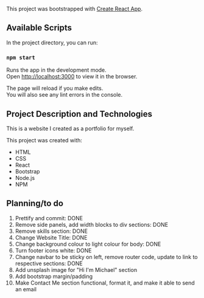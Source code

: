 This project was bootstrapped with [Create React App](https://github.com/facebook/create-react-app).

## Available Scripts

In the project directory, you can run:

### `npm start`

Runs the app in the development mode.<br />
Open [http://localhost:3000](http://localhost:3000) to view it in the browser.

The page will reload if you make edits.<br />
You will also see any lint errors in the console.

## Project Description and Technologies

This is a website I created as a portfolio for myself.

This project was created with:

- HTML
- CSS
- React
- Bootstrap
- Node.js
- NPM

## Planning/to do

1. Prettify and commit: DONE
2. Remove side panels, add width blocks to div sections: DONE
3. Remove skills section: DONE
4. Change Website Title: DONE
5. Change background colour to light colour for body: DONE
6. Turn footer icons white: DONE
7. Change navbar to be sticky on left, remove router code, update to link to respective sections: DONE
8. Add unsplash image for "Hi I'm Michael" section
9. Add bootstrap margin/padding
10. Make Contact Me section functional, format it, and make it able to send an email
